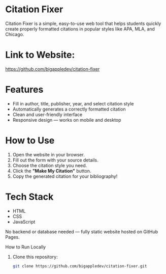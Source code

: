  # Citation Fixer

Citation Fixer is a simple, easy-to-use web tool that helps students quickly create properly formatted citations in popular styles like APA, MLA, and Chicago.

# Link to Website:
 
 https://github.com/bigappledev/citation-fixer

# Features

- Fill in author, title, publisher, year, and select citation style
- Automatically generates a correctly formatted citation
- Clean and user-friendly interface
- Responsive design — works on mobile and desktop

# How to Use

1. Open the website in your browser.
2. Fill out the form with your source details.
3. Choose the citation style you need.
4. Click the **"Make My Citation"** button.
5. Copy the generated citation for your bibliography!

# Tech Stack

- HTML  
- CSS  
- JavaScript

No backend or database needed — fully static website hosted on GitHub Pages.

How to Run Locally

1. Clone this repository:

   ```bash
   git clone https://github.com/bigappledev/citation-fixer.git
